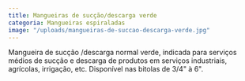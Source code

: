 ```yaml
---
title: Mangueiras de sucção/descarga verde
categoria: Mangueiras espiraladas
image: "/uploads/mangueiras-de-succao-descarga-verde.jpg"
---
```


Mangueira de sucção /descarga normal verde, indicada para serviços médios de sucção e descarga de produtos em serviços industriais, agrícolas, irrigação, etc. Disponível nas bitolas de 3/4" à 6".

